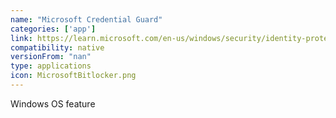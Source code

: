 ```yaml
---
name: "Microsoft Credential Guard​"
categories: ['app']
link: https://learn.microsoft.com/en-us/windows/security/identity-protection/credential-guard/credential-guard-manage
compatibility: native
versionFrom: "nan"
type: applications
icon: MicrosoftBitlocker.png
---
```


Windows OS feature